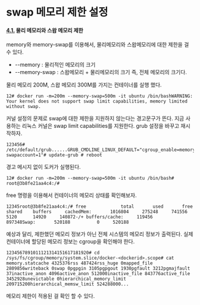 # swap 메모리 제한 설정

#### [4.1.](https://www.joinc.co.kr/w/man/12/docker/limits#toc) 물리 메모리와 스왑 메모리 제한

memory와 memory-swap를 이용해서, 물리메모리와 스왑메모리에 대한 제한을 걸 수 있다.

* --memory : 물리적인 메모리의 크기
* --memory-swap : 스왑메모리 + 물리메모리의 크기 즉, 전체 메모리의 크기다.

물리 메모리 200M, 스왑 메모리 300M를 가지는 컨테이너를 실행 했다.

```text
12# docker run -m=200m --memory-swap=500m -it ubuntu /bin/bashWARNING: Your kernel does not support swap limit capabilities, memory limited without swap.
```

커널 설정의 문제로 swap에 대한 제한을 지원하지 않는다는 경고문구가 뜬다. 지금 사용하는 리눅스 커널은 swap limit capabilities를 지원한다. grub 설정을 바꾸고 재시작하자.

```text
123456# /etc/default/grub......GRUB_CMDLINE_LINUX_DEFAULT="cgroup_enable=memory swapaccount=1"# update-grub # reboot 
```

경고 메시지 없이 도커가 실행된다.

```text
12# docker run -m=200m --memory-swap=500m -it ubuntu /bin/bash# root@3b8fe21aa4c4:/# 
```

free 명령을 이용해서 컨테이너의 메모리 상태를 확인해보자.

```text
12345root@3b8fe21aa4c4:/# free             total       used       free     shared    buffers     cachedMem:       1016804     275248     741556       5120      14920     140872-/+ buffers/cache:     119456     897348Swap:       520188          0     520188
```

예상과 달리, 제한했던 메모리 정보가 아닌 전체 시스템의 메모리 정보가 출력된다. 실제 컨테이너에 할당된 메모리 정보는 cgroup을 확인해야 한다.

```text
1234567891011121314151617181920# cd /sys/fs/cgroup/memory/system.slice/docker-<dockerid>.scope# cat memory.statcache 4325376rss 487424rss_huge 0mapped_file 2809856writeback 0swap 0pgpgin 3105pgpgout 1930pgfault 3212pgmajfault 37inactive_anon 4096active_anon 512000inactive_file 843776active_file 3452928unevictable 0hierarchical_memory_limit 209715200hierarchical_memsw_limit 524288000...
```

메모리 제한이 적용된 걸 확인 할 수 있다.

